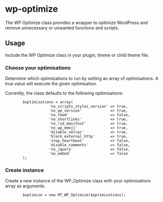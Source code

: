 # wp-optimize
The WP Optimize class provides a wrapper to optimize WordPress and remove unnecessary or unwanted functions and scripts.

## Usage
Include the WP Optimize class in your plugin, theme or child theme file. 

### Choose your optimisations 
Determine which optimizations to run by setting an array of optimisations.
A true value will execute the given optimisation.

Currently, the class defaults to the following optimisations:

            $optimisations = array(
                        'no_scripts_styles_version' => true,
                        'no_wp_version'             => true,
                        'no_feed'                   => false,
                        'no_shortlinks'             => true,
                        'no_rsd_manifest'           => true,
                        'no_wp_emoji'               => true,
                        'disable_xmlrpc'            => true,
                        'block_external_http'       => true,
                        'stop_heartbeat'            => false,
                        'disable_comments'          => false,
                        'no_jquery'                 => false,
                        'no_embed'                  => false  
            );

### Create instance
Create a new instance of the WP_Optimize class with your optimisations array as arguments.

            $optimize = new MT_WP_Optimize($optimisations);
